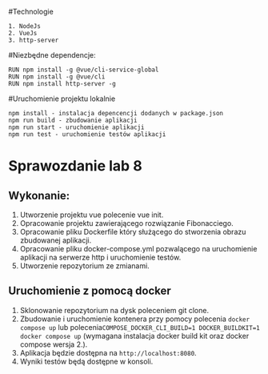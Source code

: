 #Technologie
```
1. NodeJs
2. VueJs
3. http-server
```

#Niezbędne dependencje:
```
RUN npm install -g @vue/cli-service-global
RUN npm install -g @vue/cli
RUN npm install http-server -g
```

#Uruchomienie projektu lokalnie
```
npm install - instalacja depencencji dodanych w package.json
npm run build - zbudowanie aplikacji
npm run start - uruchomienie aplikacji
npm run test - uruchomienie testów aplikacji
```

# Sprawozdanie lab 8
## Wykonanie:
1. Utworzenie projektu vue polecenie vue init.
2. Opracowanie projektu zawierającego rozwiązanie Fibonacciego.
3. Opracowanie pliku Dockerfile który służącego do stworzenia obrazu zbudowanej aplikacji.
4. Opracowanie pliku docker-compose.yml pozwalącego na uruchomienie aplikacji na serwerze http i uruchomienie testów.
5. Utworzenie repozytorium ze zmianami.

## Uruchomienie z pomocą docker
1. Sklonowanie repozytorium na dysk poleceniem git clone.
2. Zbudowanie i uruchomienie kontenera przy pomocy polecenia ```docker compose up``` lub polecenia```COMPOSE_DOCKER_CLI_BUILD=1 DOCKER_BUILDKIT=1 docker compose up```
   (wymagana instalacja docker build kit oraz docker compose wersja 2.).
3. Aplikacja będzie dostępna na ```http://localhost:8080```.
4. Wyniki testów będą dostępne w konsoli.
